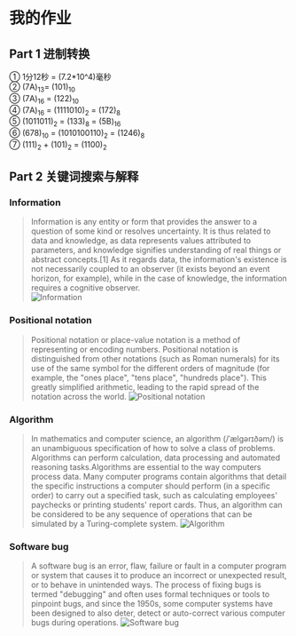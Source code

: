 # 我的作业

## Part 1 进制转换<br/>
① 1分12秒 = (7.2*10^4)毫秒  
② (7A)<sub>13</sub>= (101)<sub>10</sub>  
③ (7A)<sub>16</sub> = (122)<sub>10</sub>   
④ (7A)<sub>16</sub> = (1111010)<sub>2</sub> = (172)<sub>8</sub>   
⑤ (1011011)<sub>2</sub> = (133)<sub>8</sub> = (5B)<sub>16</sub>   
⑥ (678)<sub>10</sub> = (1010100110)<sub>2</sub> = (1246)<sub>8</sub>   
⑦ (111)<sub>2</sub> + (101)<sub>2</sub> = (1100)<sub>2</sub>  

## Part 2 关键词搜索与解释<br/>

### Information
>Information is any entity or form that provides the answer to a question of some kind or resolves uncertainty. It is thus related to data and knowledge, as data represents values attributed to parameters, and knowledge signifies understanding of real things or abstract concepts.[1] As it regards data, the information's existence is not necessarily coupled to an observer (it exists beyond an event horizon, for example), while in the case of knowledge, the information requires a cognitive observer.<br/>
![Information](https://upload.wikimedia.org/wikipedia/commons/thumb/b/bb/WikipediaBinary.svg/88px-WikipediaBinary.svg.png)

### Positional notation
>Positional notation or place-value notation is a method of representing or encoding numbers. Positional notation is distinguished from other notations (such as Roman numerals) for its use of the same symbol for the different orders of magnitude (for example, the "ones place", "tens place", "hundreds place"). This greatly simplified arithmetic, leading to the rapid spread of the notation across the world.
![Positional notation](https://upload.wikimedia.org/wikipedia/commons/thumb/7/78/Positional_notation_glossary-en.svg/768px-Positional_notation_glossary-en.svg.png)

### Algorithm
>In mathematics and computer science, an algorithm (/ˈælɡərɪðəm/) is an unambiguous specification of how to solve a class of problems. Algorithms can perform calculation, data processing and automated reasoning tasks.Algorithms are essential to the way computers process data. Many computer programs contain algorithms that detail the specific instructions a computer should perform (in a specific order) to carry out a specified task, such as calculating employees' paychecks or printing students' report cards. Thus, an algorithm can be considered to be any sequence of operations that can be simulated by a Turing-complete system.
![Algorithm](https://upload.wikimedia.org/wikipedia/commons/thumb/d/db/Euclid_flowchart.svg/399px-Euclid_flowchart.svg.png)

### Software bug
>A software bug is an error, flaw, failure or fault in a computer program or system that causes it to produce an incorrect or unexpected result, or to behave in unintended ways. The process of fixing bugs is termed "debugging" and often uses formal techniques or tools to pinpoint bugs, and since the 1950s, some computer systems have been designed to also deter, detect or auto-correct various computer bugs during operations.
![Software bug](https://timgsa.baidu.com/timg?image&quality=80&size=b9999_10000&sec=1538647312&di=83ee2869e9818ad1c2e7082eb40bdf7d&imgtype=jpg&er=1&src=http%3A%2F%2Fs8.51cto.com%2Fwyfs02%2FM01%2F6F%2F65%2FwKiom1WbNMuQ_LgrAAEJN5_t07Y580.jpg-wh_651x-s_1183524394.jpg)